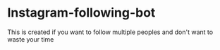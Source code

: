 # Instagram-following-bot
This is created if you want to follow multiple peoples and don't want to waste your time
